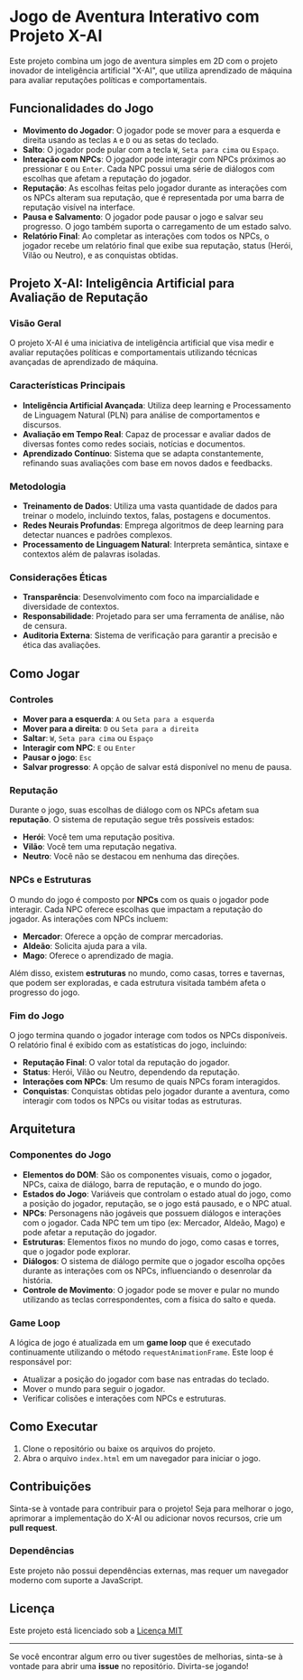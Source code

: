 # Jogo de Aventura Interativo com Projeto X-AI

Este projeto combina um jogo de aventura simples em 2D com o projeto inovador de inteligência artificial "X-AI", que utiliza aprendizado de máquina para avaliar reputações políticas e comportamentais.

## Funcionalidades do Jogo

- **Movimento do Jogador**: O jogador pode se mover para a esquerda e direita usando as teclas `A` e `D` ou as setas do teclado.
- **Salto**: O jogador pode pular com a tecla `W`, `Seta para cima` ou `Espaço`.
- **Interação com NPCs**: O jogador pode interagir com NPCs próximos ao pressionar `E` ou `Enter`. Cada NPC possui uma série de diálogos com escolhas que afetam a reputação do jogador.
- **Reputação**: As escolhas feitas pelo jogador durante as interações com os NPCs alteram sua reputação, que é representada por uma barra de reputação visível na interface.
- **Pausa e Salvamento**: O jogador pode pausar o jogo e salvar seu progresso. O jogo também suporta o carregamento de um estado salvo.
- **Relatório Final**: Ao completar as interações com todos os NPCs, o jogador recebe um relatório final que exibe sua reputação, status (Herói, Vilão ou Neutro), e as conquistas obtidas.

## Projeto X-AI: Inteligência Artificial para Avaliação de Reputação

### Visão Geral

O projeto X-AI é uma iniciativa de inteligência artificial que visa medir e avaliar reputações políticas e comportamentais utilizando técnicas avançadas de aprendizado de máquina.

### Características Principais

- **Inteligência Artificial Avançada**: Utiliza deep learning e Processamento de Linguagem Natural (PLN) para análise de comportamentos e discursos.
- **Avaliação em Tempo Real**: Capaz de processar e avaliar dados de diversas fontes como redes sociais, notícias e documentos.
- **Aprendizado Contínuo**: Sistema que se adapta constantemente, refinando suas avaliações com base em novos dados e feedbacks.

### Metodologia

- **Treinamento de Dados**: Utiliza uma vasta quantidade de dados para treinar o modelo, incluindo textos, falas, postagens e documentos.
- **Redes Neurais Profundas**: Emprega algoritmos de deep learning para detectar nuances e padrões complexos.
- **Processamento de Linguagem Natural**: Interpreta semântica, sintaxe e contextos além de palavras isoladas.

### Considerações Éticas

- **Transparência**: Desenvolvimento com foco na imparcialidade e diversidade de contextos.
- **Responsabilidade**: Projetado para ser uma ferramenta de análise, não de censura.
- **Auditoria Externa**: Sistema de verificação para garantir a precisão e ética das avaliações.

## Como Jogar

### Controles

- **Mover para a esquerda**: `A` ou `Seta para a esquerda`
- **Mover para a direita**: `D` ou `Seta para a direita`
- **Saltar**: `W`, `Seta para cima` ou `Espaço`
- **Interagir com NPC**: `E` ou `Enter`
- **Pausar o jogo**: `Esc`
- **Salvar progresso**: A opção de salvar está disponível no menu de pausa.

### Reputação

Durante o jogo, suas escolhas de diálogo com os NPCs afetam sua **reputação**. O sistema de reputação segue três possíveis estados:

- **Herói**: Você tem uma reputação positiva.
- **Vilão**: Você tem uma reputação negativa.
- **Neutro**: Você não se destacou em nenhuma das direções.

### NPCs e Estruturas

O mundo do jogo é composto por **NPCs** com os quais o jogador pode interagir. Cada NPC oferece escolhas que impactam a reputação do jogador. As interações com NPCs incluem:

- **Mercador**: Oferece a opção de comprar mercadorias.
- **Aldeão**: Solicita ajuda para a vila.
- **Mago**: Oferece o aprendizado de magia.

Além disso, existem **estruturas** no mundo, como casas, torres e tavernas, que podem ser exploradas, e cada estrutura visitada também afeta o progresso do jogo.

### Fim do Jogo

O jogo termina quando o jogador interage com todos os NPCs disponíveis. O relatório final é exibido com as estatísticas do jogo, incluindo:

- **Reputação Final**: O valor total da reputação do jogador.
- **Status**: Herói, Vilão ou Neutro, dependendo da reputação.
- **Interações com NPCs**: Um resumo de quais NPCs foram interagidos.
- **Conquistas**: Conquistas obtidas pelo jogador durante a aventura, como interagir com todos os NPCs ou visitar todas as estruturas.

## Arquitetura

### Componentes do Jogo

- **Elementos do DOM**: São os componentes visuais, como o jogador, NPCs, caixa de diálogo, barra de reputação, e o mundo do jogo.
- **Estados do Jogo**: Variáveis que controlam o estado atual do jogo, como a posição do jogador, reputação, se o jogo está pausado, e o NPC atual.
- **NPCs**: Personagens não jogáveis que possuem diálogos e interações com o jogador. Cada NPC tem um tipo (ex: Mercador, Aldeão, Mago) e pode afetar a reputação do jogador.
- **Estruturas**: Elementos fixos no mundo do jogo, como casas e torres, que o jogador pode explorar.
- **Diálogos**: O sistema de diálogo permite que o jogador escolha opções durante as interações com os NPCs, influenciando o desenrolar da história.
- **Controle de Movimento**: O jogador pode se mover e pular no mundo utilizando as teclas correspondentes, com a física do salto e queda.

### Game Loop

A lógica de jogo é atualizada em um **game loop** que é executado continuamente utilizando o método `requestAnimationFrame`. Este loop é responsável por:

- Atualizar a posição do jogador com base nas entradas do teclado.
- Mover o mundo para seguir o jogador.
- Verificar colisões e interações com NPCs e estruturas.

## Como Executar

1. Clone o repositório ou baixe os arquivos do projeto.
2. Abra o arquivo `index.html` em um navegador para iniciar o jogo.

## Contribuições

Sinta-se à vontade para contribuir para o projeto! Seja para melhorar o jogo, aprimorar a implementação do X-AI ou adicionar novos recursos, crie um **pull request**.

### Dependências

Este projeto não possui dependências externas, mas requer um navegador moderno com suporte a JavaScript.


## Licença

Este projeto está licenciado sob a [Licença MIT]()

---

Se você encontrar algum erro ou tiver sugestões de melhorias, sinta-se à vontade para abrir uma **issue** no repositório. Divirta-se jogando!
